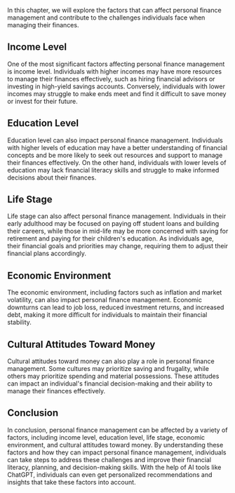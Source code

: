 
In this chapter, we will explore the factors that can affect personal finance management and contribute to the challenges individuals face when managing their finances.

Income Level
------------

One of the most significant factors affecting personal finance management is income level. Individuals with higher incomes may have more resources to manage their finances effectively, such as hiring financial advisors or investing in high-yield savings accounts. Conversely, individuals with lower incomes may struggle to make ends meet and find it difficult to save money or invest for their future.

Education Level
---------------

Education level can also impact personal finance management. Individuals with higher levels of education may have a better understanding of financial concepts and be more likely to seek out resources and support to manage their finances effectively. On the other hand, individuals with lower levels of education may lack financial literacy skills and struggle to make informed decisions about their finances.

Life Stage
----------

Life stage can also affect personal finance management. Individuals in their early adulthood may be focused on paying off student loans and building their careers, while those in mid-life may be more concerned with saving for retirement and paying for their children's education. As individuals age, their financial goals and priorities may change, requiring them to adjust their financial plans accordingly.

Economic Environment
--------------------

The economic environment, including factors such as inflation and market volatility, can also impact personal finance management. Economic downturns can lead to job loss, reduced investment returns, and increased debt, making it more difficult for individuals to maintain their financial stability.

Cultural Attitudes Toward Money
-------------------------------

Cultural attitudes toward money can also play a role in personal finance management. Some cultures may prioritize saving and frugality, while others may prioritize spending and material possessions. These attitudes can impact an individual's financial decision-making and their ability to manage their finances effectively.

Conclusion
----------

In conclusion, personal finance management can be affected by a variety of factors, including income level, education level, life stage, economic environment, and cultural attitudes toward money. By understanding these factors and how they can impact personal finance management, individuals can take steps to address these challenges and improve their financial literacy, planning, and decision-making skills. With the help of AI tools like ChatGPT, individuals can even get personalized recommendations and insights that take these factors into account.
